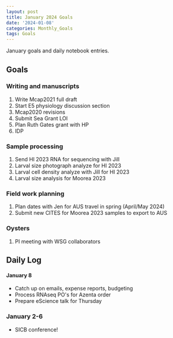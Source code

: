 ```yaml
---
layout: post
title: January 2024 Goals
date: '2024-01-08'
categories: Monthly_Goals
tags: Goals
---
```

January goals and daily notebook entries. 

## Goals  

### Writing and manuscripts 
              
1. Write Mcap2021 full draft
2. Start E5 physiology discussion section
3. Mcap2020 revisions
4. Submit Sea Grant LOI
5. Plan Ruth Gates grant with HP
6. IDP

### Sample processing

1. Send HI 2023 RNA for sequencing with Jill
2. Larval size photograph analyze for HI 2023 
3. Larval cell density analyze with Jill for HI 2023
4. Larval size analysis for Moorea 2023

### Field work planning

1. Plan dates with Jen for AUS travel in spring (April/May 2024) 
2. Submit new CITES for Moorea 2023 samples to export to AUS 

### Oysters 

1. PI meeting with WSG collaborators

## **Daily Log**   

#### January 8 

- Catch up on emails, expense reports, budgeting 
- Process RNAseq PO's for Azenta order 
- Prepare eScience talk for Thursday 

### January 2-6

- SICB conference!
